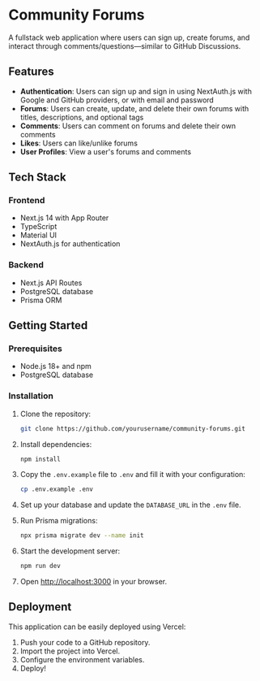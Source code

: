 # Community Forums

A fullstack web application where users can sign up, create forums, and interact through comments/questions—similar to GitHub Discussions.

## Features

- **Authentication**: Users can sign up and sign in using NextAuth.js with Google and GitHub providers, or with email and password
- **Forums**: Users can create, update, and delete their own forums with titles, descriptions, and optional tags
- **Comments**: Users can comment on forums and delete their own comments
- **Likes**: Users can like/unlike forums
- **User Profiles**: View a user's forums and comments

## Tech Stack

### Frontend
- Next.js 14 with App Router
- TypeScript
- Material UI
- NextAuth.js for authentication

### Backend
- Next.js API Routes
- PostgreSQL database
- Prisma ORM

## Getting Started

### Prerequisites

- Node.js 18+ and npm
- PostgreSQL database

### Installation

1. Clone the repository:
   ```bash
   git clone https://github.com/yourusername/community-forums.git
   ```

2. Install dependencies:
   ```bash
   npm install
   ```

3. Copy the `.env.example` file to `.env` and fill it with your configuration:
   ```bash
   cp .env.example .env
   ```

4. Set up your database and update the `DATABASE_URL` in the `.env` file.

5. Run Prisma migrations:
   ```bash
   npx prisma migrate dev --name init
   ```

6. Start the development server:
   ```bash
   npm run dev
   ```

7. Open [http://localhost:3000](http://localhost:3000) in your browser.

## Deployment

This application can be easily deployed using Vercel:

1. Push your code to a GitHub repository.
2. Import the project into Vercel.
3. Configure the environment variables.
4. Deploy!


```

